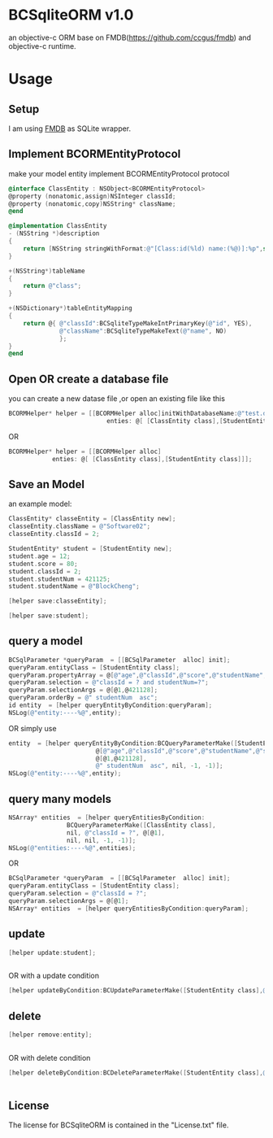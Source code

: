 # BCSqliteORM v1.0
an objective-c ORM   base on FMDB(https://github.com/ccgus/fmdb) and objective-c runtime.


Usage
====

Setup
----
I am using [FMDB](https://github.com/ccgus/fmdb) as SQLite wrapper.

Implement BCORMEntityProtocol
------------------------------

make your model entity implement BCORMEntityProtocol protocol


``` objectivec
@interface ClassEntity : NSObject<BCORMEntityProtocol>
@property (nonatomic,assign)NSInteger classId;
@property (nonatomic,copy)NSString* className;
@end
```


``` objectivec
@implementation ClassEntity
- (NSString *)description
{
    return [NSString stringWithFormat:@"[Class:id(%ld) name:(%@)]:%p",self.classId,self.className,self];
}

+(NSString*)tableName
{
    return @"class";
}

+(NSDictionary*)tableEntityMapping
{
    return @{ @"classId":BCSqliteTypeMakeIntPrimaryKey(@"id", YES),
              @"className":BCSqliteTypeMakeText(@"name", NO)
              };
}
@end
```



Open OR create a database file
------------------------------
you can create a new datase file ,or open an existing file like this

``` objectivec
BCORMHelper* helper = [[BCORMHelper alloc]initWithDatabaseName:@"test.db" 
				           enties: @[ [ClassEntity class],[StudentEntity class]]];
```
OR

``` objectivec
BCORMHelper* helper = [[BCORMHelper alloc]													initWithDatabasePath:@"/Users/BlockCheng/Library/Application Support/test.db" 
			enties: @[ [ClassEntity class],[StudentEntity class]]];
```




Save an Model
-------------

an example model:
``` objectivec
ClassEntity* classeEntity = [ClassEntity new];
classeEntity.className = @"Software02";
classeEntity.classId = 2;

StudentEntity* student = [StudentEntity new];
student.age = 12;
student.score = 80;
student.classId = 2;
student.studentNum = 421125;
student.studentName = @"BlockCheng";
```


``` objectivec
[helper save:classeEntity];

[helper save:student];
```


	
query a model
-------------
``` objectivec
BCSqlParameter *queryParam  = [[BCSqlParameter  alloc] init];
queryParam.entityClass = [StudentEntity class];
queryParam.propertyArray = @[@"age",@"classId",@"score",@"studentName",@"studentNum"];
queryParam.selection = @"classId = ? and studentNum=?";
queryParam.selectionArgs = @[@1,@421128];
queryParam.orderBy = @" studentNum  asc";
id entity  = [helper queryEntityByCondition:queryParam];
NSLog(@"entity:----%@",entity);
```
OR simply use
``` objectivec
entity  = [helper queryEntityByCondition:BCQueryParameterMake([StudentEntity class],
						@[@"age",@"classId",@"score",@"studentName",@"studentNum"],@"classId = ? and studentNum=?",
						@[@1,@421128], 
						@" studentNum  asc", nil, -1, -1)];
NSLog(@"entity:----%@",entity);
```


query many models
-----------------
``` objectivec
NSArray* entities  = [helper queryEntitiesByCondition:
				BCQueryParameterMake([ClassEntity class],
				nil, @"classId = ?", @[@1],
				nil, nil, -1, -1)];
NSLog(@"entities:----%@",entities);
```
OR 
``` objectivec
BCSqlParameter *queryParam  = [[BCSqlParameter  alloc] init];
queryParam.entityClass = [StudentEntity class];
queryParam.selection = @"classId = ?";
queryParam.selectionArgs = @[@1];
NSArray* entities  = [helper queryEntitiesByCondition:queryParam];
```

update 
-------
``` objectivec
[helper update:student];
    
```
OR with a update condition
``` objectivec
[helper updateByCondition:BCUpdateParameterMake([StudentEntity class],@"studentName=?", @[@"new_name"],@"studentNum=?", @[@421125])];
```

delete 
-------
``` objectivec
[helper remove:entity];
    
```
OR with delete condition
``` objectivec
[helper deleteByCondition:BCDeleteParameterMake([StudentEntity class],@"studentNum < ?", @[@421135])];
    
```

## License

The license for BCSqliteORM is contained in the "License.txt" file.
